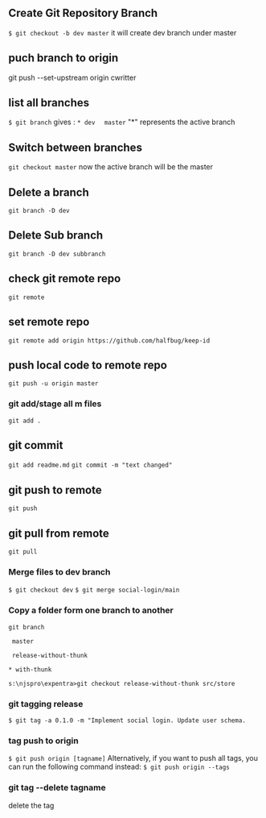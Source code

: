 ## Create Git Repository Branch

`$ git checkout -b dev master`
it will create dev branch under master

## puch branch to origin 
git push --set-upstream origin cwritter

## list all branches
`$ git branch`
gives :
`* dev`
`  master`
"*" represents the active branch

## Switch between branches
`git checkout master`
now the active branch will be the master

## Delete a branch
`git branch -D dev`

## Delete Sub branch
`git branch -D dev subbranch`

## check git remote repo
`git remote`

## set remote repo
`git remote add origin https://github.com/halfbug/keep-id`

## push local code to remote repo
`git push -u origin master`

### git add/stage all m files
`git add . `

## git commit 
`git add readme.md`
`git commit -m "text changed" `

## git push to remote
`git push`

## git pull from remote
`git pull`

### Merge files to dev branch
`$ git checkout dev`
`$ git merge social-login/main`

### Copy a folder form one branch to another
`git branch`

 ` master`
 
 ` release-without-thunk`
 
`* with-thunk`

`s:\njspro\expentra>git checkout release-without-thunk src/store`

### git tagging release
`$ git tag -a 0.1.0 -m "Implement social login. Update user schema.`

### tag push to origin 
`$ git push origin [tagname]`
Alternatively, if you want to push all tags, you can run the following command instead:
`$ git push origin --tags`

### git tag --delete tagname
delete the tag
